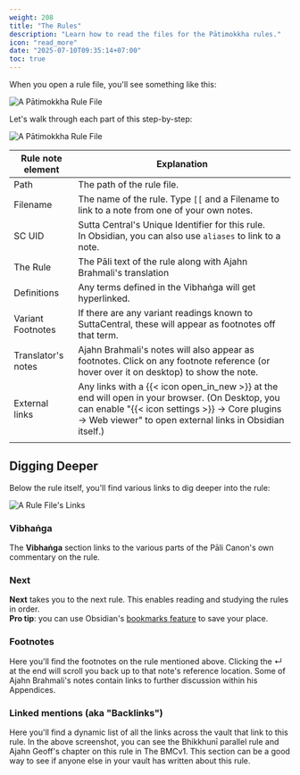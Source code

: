 ```yaml
---
weight: 208
title: "The Rules"
description: "Learn how to read the files for the Pātimokkha rules."
icon: "read_more"
date: "2025-07-10T09:35:14+07:00"
toc: true
---
```


When you open a rule file, you'll see something like this:

![A Pātimokkha Rule File](/images/screenshots/mobile_rule_note_unannotated.png)

Let's walk through each part of this step-by-step:

![A Pātimokkha Rule File](/images/screenshots/mobile_rule_note.png)

| Rule note element | Explanation |
|--|--|
| Path | The path of the rule file. |
| Filename | The name of the rule. Type `[[` and a Filename to link to a note from one of your own notes. |
| SC UID | Sutta Central's Unique Identifier for this rule. <br /> In Obsidian, you can also use `aliases` to link to a note. |
| The Rule | The Pāli text of the rule along with Ajahn Brahmali's translation |
| Definitions | Any terms defined in the Vibhaṅga will get hyperlinked. |
| Variant Footnotes | If there are any variant readings known to SuttaCentral, these will appear as footnotes off that term. |
| Translator's notes | Ajahn Brahmali's notes will also appear as footnotes. Click on any footnote reference (or hover over it on desktop) to show the note. |
| External links | Any links with a {{< icon open_in_new >}} at the end will open in your browser. (On Desktop, you can enable "{{< icon settings >}} → Core plugins → Web viewer" to open external links in Obsidian itself.) |
| | |

## Digging Deeper

Below the rule itself, you'll find various links to dig deeper into the rule:

![A Rule File's Links](/images/screenshots/mobile_rule_links.png)

### Vibhaṅga

The **Vibhaṅga** section links to the various parts of the Pāli Canon's own commentary on the rule.

### Next

**Next** takes you to the next rule. This enables reading and studying the rules in order.  
**Pro tip**: you can use Obsidian's [bookmarks feature](https://help.obsidian.md/plugins/bookmarks) to save your place.

### Footnotes

Here you'll find the footnotes on the rule mentioned above.
Clicking the ↵ at the end will scroll you back up to that note's reference location.
Some of Ajahn Brahmali's notes contain links to further discussion within his Appendices.

### Linked mentions (aka "Backlinks")

Here you'll find a dynamic list of all the links across the vault that link to this rule.
In the above screenshot, you can see the Bhikkhunī parallel rule
and Ajahn Geoff's chapter on this rule in The BMCv1.
This section can be a good way to see if anyone else in your vault has written about this rule.
